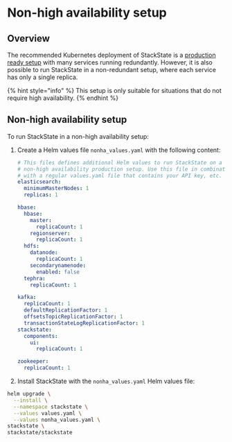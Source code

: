 # Non-high availability setup

## Overview

The recommended Kubernetes deployment of StackState is a [production ready setup](/setup/installation/kubernetes_install/install_stackstate.md) with many services running redundantly. However, it is also possible to run StackState in a non-redundant setup, where each service has only a single replica.

{% hint style="info" %}
This setup is only suitable for situations that do not require high availability.
{% endhint %}

## Non-high availability setup

To run StackState in a non-high availability setup:

1. Create a Helm values file `nonha_values.yaml` with the following content:

    ```yaml
    # This files defines additional Helm values to run StackState on a 
    # non-high availability production setup. Use this file in combination
    # with a regular values.yaml file that contains your API key, etc.
    elasticsearch:
      minimumMasterNodes: 1
      replicas: 1
    
    hbase:
      hbase:
        master:
          replicaCount: 1
        regionserver:
          replicaCount: 1
      hdfs:
        datanode:
          replicaCount: 1
        secondarynamenode:
          enabled: false
      tephra:
        replicaCount: 1
    
    kafka:
      replicaCount: 1
      defaultReplicationFactor: 1
      offsetsTopicReplicationFactor: 1
      transactionStateLogReplicationFactor: 1
    stackstate:
      components:
        ui:
          replicaCount: 1
    
    zookeeper:
      replicaCount: 1
    ```

2. Install StackState with the `nonha_values.yaml` Helm values file:
```bash
helm upgrade \
  --install \
  --namespace stackstate \
  --values values.yaml \
  --values nonha_values.yaml \
stackstate \
stackstate/stackstate
```
